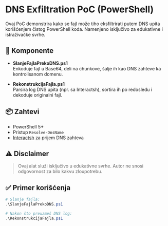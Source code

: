 # DNS Exfiltration PoC (PowerShell)

Ovaj PoC demonstrira kako se fajl može tiho eksfiltrirati putem DNS upita korišćenjem čistog PowerShell koda. Namenjeno isključivo za edukativne i istraživačke svrhe.

## 🧩 Komponente

- **SlanjeFajlaPrekoDNS.ps1**  
  Enkoduje fajl u Base64, deli na chunkove, šalje ih kao DNS zahteve ka kontrolisanom domenu.

- **RekonstrukcijaFajla.ps1**  
  Parsira log DNS upita (npr. sa Interactsh), sortira ih po redosledu i dekoduje originalni fajl.

## 📦 Zahtevi

- PowerShell 5+
- Pristup `Resolve-DnsName`
- [Interactsh](https://github.com/projectdiscovery/interactsh) za prijem DNS zahteva

## ⚠️ Disclaimer

> Ovaj alat služi isključivo u edukativne svrhe. Autor ne snosi odgovornost za bilo kakvu zloupotrebu.

## ✅ Primer korišćenja

```powershell
# Slanje fajla:
.\SlanjeFajlaPrekoDNS.ps1

# Nakon što preuzmeš DNS log:
.\RekonstrukcijaFajla.ps1
```
